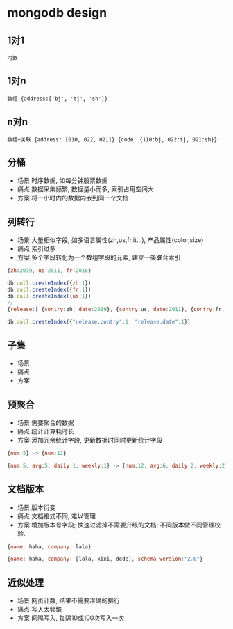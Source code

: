# mongodb design

## 1对1

    内嵌

## 1对n

    数组 {address:['bj', 'tj', 'sh']}

## n对n

    数组+关联 {address: [010, 022, 021]} {code: {110:bj, 022:tj, 021:sh}}

## 分桶

- 场景 时序数据, 如每分钟股票数据
- 痛点 数据采集频繁, 数据量小而多, 索引占用空间大
- 方案 将一小时内的数据内嵌到同一个文档

## 列转行

- 场景 大量相似字段, 如多语言属性(zh,us,fr,it...), 产品属性(color,size)
- 痛点 索引过多
- 方案 多个字段转化为一个数组字段的元素, 建立一条联合索引

```js
{zh:2019, us:2011, fr:2016}

db.coll.createIndex({zh:1})
db.coll.createIndex({fr:1})
db.coll.createIndex({us:1})
//
{release:[ {contry:zh, date:2019}, {contry:us, date:2011}, {contry:fr, date:2016} ]}

db.coll.createIndex({"release.contry":1, "release.date":1})
```

## 子集

- 场景
- 痛点
- 方案

## 预聚合

- 场景 需要聚合的数据
- 痛点 统计计算耗时长
- 方案 添加冗余统计字段, 更新数据时同时更新统计字段

```js
{num:5} -> {num:12}

{num:5, avg:5, daily:1, weekly:1} -> {num:12, avg:6, daily:2, weekly:2}
```

## 文档版本

- 场景 版本衍变
- 痛点 文档格式不同, 难以管理
- 方案 增加版本号字段; 快速过滤掉不需要升级的文档; 不同版本做不同管理校验.

```js
{name: haha, company: lala}

{name: haha, company: [lala, xixi, dede], schema_version:"2.0"}
```

## 近似处理

- 场景 网页计数, 结果不需要准确的排行
- 痛点 写入太频繁
- 方案 间隔写入, 每隔10或100次写入一次
